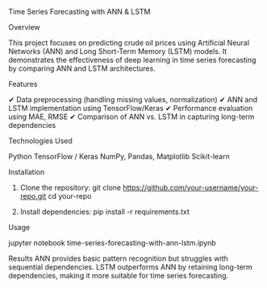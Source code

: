 Time Series Forecasting with ANN & LSTM

Overview

This project focuses on predicting crude oil prices using Artificial Neural Networks (ANN) and Long Short-Term Memory (LSTM) models. It demonstrates the effectiveness of deep learning in time series forecasting by comparing ANN and LSTM architectures.

Features

✔ Data preprocessing (handling missing values, normalization)
✔ ANN and LSTM implementation using TensorFlow/Keras
✔ Performance evaluation using MAE, RMSE
✔ Comparison of ANN vs. LSTM in capturing long-term dependencies

Technologies Used

Python
TensorFlow / Keras
NumPy, Pandas, Matplotlib
Scikit-learn

Installation
1. Clone the repository:
git clone https://github.com/your-username/your-repo.git
cd your-repo

2. Install dependencies:
pip install -r requirements.txt

Usage

jupyter notebook time-series-forecasting-with-ann-lstm.ipynb

Results
ANN provides basic pattern recognition but struggles with sequential dependencies.
LSTM outperforms ANN by retaining long-term dependencies, making it more suitable for time series forecasting.
